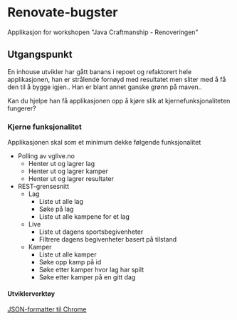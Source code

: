 # Renovate-bugster
Applikasjon for workshopen "Java Craftmanship - Renoveringen"

## Utgangspunkt
En inhouse utvikler har gått banans i repoet og refaktorert hele applikasjonen,
han er strålende fornøyd med resultatet men sliter med å få den til å bygge igjen..
Han er blant annet ganske grønn på maven..

Kan du hjelpe han få applikasjonen opp å kjøre slik at kjernefunksjonaliteten fungerer?

### Kjerne funksjonalitet
Applikasjonen skal som et minimum dekke følgende funksjonalitet
- Polling av vglive.no
    - Henter ut og lagrer lag
    - Henter ut og lagrer kamper
    - Henter ut og lagrer resultater
- REST-grensesnitt
    - Lag
        - Liste ut alle lag
        - Søke på lag
        - Liste ut alle kampene for et lag
    - Live
        - Liste ut dagens sportsbegivenheter
        - Filtrere dagens begivenheter basert på tilstand
    - Kamper
        - Liste ut alle kamper
        - Søke opp kamp på id
        - Søke etter kamper hvor lag har spilt
        - Søke etter kamper på en gitt dag
        
        
#### Utviklerverktøy
[JSON-formatter til Chrome](https://chrome.google.com/webstore/detail/json-formatter/bcjindcccaagfpapjjmafapmmgkkhgoa?utm_source=chrome-app-launcher-info-dialog)

